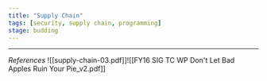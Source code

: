 ```yaml
---
title: "Supply Chain"
tags: [security, supply chain, programming]
stage: budding
---
```



***
_References_
![[supply-chain-03.pdf]]![[FY16 SIG TC WP Don't Let Bad Apples Ruin Your Pie_v2.pdf]]
